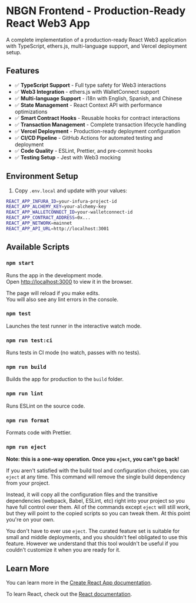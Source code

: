 # NBGN Frontend - Production-Ready React Web3 App

A complete implementation of a production-ready React Web3 application with TypeScript, ethers.js, multi-language support, and Vercel deployment setup.

## Features

- ✅ **TypeScript Support** - Full type safety for Web3 interactions
- ✅ **Web3 Integration** - ethers.js with WalletConnect support
- ✅ **Multi-language Support** - i18n with English, Spanish, and Chinese
- ✅ **State Management** - React Context API with performance optimizations
- ✅ **Smart Contract Hooks** - Reusable hooks for contract interactions
- ✅ **Transaction Management** - Complete transaction lifecycle handling
- ✅ **Vercel Deployment** - Production-ready deployment configuration
- ✅ **CI/CD Pipeline** - GitHub Actions for automated testing and deployment
- ✅ **Code Quality** - ESLint, Prettier, and pre-commit hooks
- ✅ **Testing Setup** - Jest with Web3 mocking

## Environment Setup

1. Copy `.env.local` and update with your values:
```bash
REACT_APP_INFURA_ID=your-infura-project-id
REACT_APP_ALCHEMY_KEY=your-alchemy-key
REACT_APP_WALLETCONNECT_ID=your-walletconnect-id
REACT_APP_CONTRACT_ADDRESS=0x...
REACT_APP_NETWORK=mainnet
REACT_APP_API_URL=http://localhost:3001
```

## Available Scripts

### `npm start`

Runs the app in the development mode.\
Open [http://localhost:3000](http://localhost:3000) to view it in the browser.

The page will reload if you make edits.\
You will also see any lint errors in the console.

### `npm test`

Launches the test runner in the interactive watch mode.

### `npm run test:ci`

Runs tests in CI mode (no watch, passes with no tests).

### `npm run build`

Builds the app for production to the `build` folder.

### `npm run lint`

Runs ESLint on the source code.

### `npm run format`

Formats code with Prettier.

### `npm run eject`

**Note: this is a one-way operation. Once you `eject`, you can't go back!**

If you aren't satisfied with the build tool and configuration choices, you can `eject` at any time. This command will remove the single build dependency from your project.

Instead, it will copy all the configuration files and the transitive dependencies (webpack, Babel, ESLint, etc) right into your project so you have full control over them. All of the commands except `eject` will still work, but they will point to the copied scripts so you can tweak them. At this point you're on your own.

You don't have to ever use `eject`. The curated feature set is suitable for small and middle deployments, and you shouldn't feel obligated to use this feature. However we understand that this tool wouldn't be useful if you couldn't customize it when you are ready for it.

## Learn More

You can learn more in the [Create React App documentation](https://facebook.github.io/create-react-app/docs/getting-started).

To learn React, check out the [React documentation](https://reactjs.org/).

